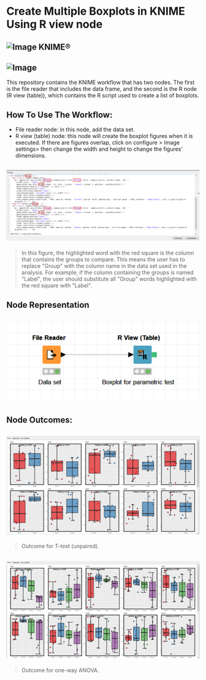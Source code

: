 # Create Multiple Boxplots in KNIME Using R view node
## ![Image](https://www.knime.com/files/knime_logo_github_40x40_4layers.png) KNIME®
## ![Image](https://www.r-project.org/Rlogo.png)

This repository contains the KNIME workflow that has two nodes. The first is the file reader that includes the data frame, and the second is the R node (R view (table)), which contains the R script used to create a list of boxplots.

## How To Use The Workflow:
- File reader node: in this node, add the data set.
- R view (table) node: this node will create the boxplot figures when it is executed. If there are figures overlap, click on configure > Image settings> then change the width and height to change the figures' dimensions.

## ![Image](https://raw.githubusercontent.com/SuadAshammari/KNIME_R.node_Boxplots/main/ImageExample/KNIME_Script_with_changes.png?token=ASMBS7SBE4NZQMBPEJGKRCLAAJCMM)

>In this figure, the highlighted word with the red square is the column that contains the groups to compare. This means the user has to replace "Group" with the column name in the data set used in the analysis. For example, if the column containing the groups is named "Label", the user should substitute all "Group" words highlighted with the red square with "Label".

## Node Representation 
## ![Image](https://raw.githubusercontent.com/SuadAshammari/KNIME_R.node_Boxplots/main/ImageExample/boxplots.png?token=ASMBS7WOVLI7Q4MD4QJE4TLAAJCJW)

## Node Outcomes:
## ![Image](https://raw.githubusercontent.com/SuadAshammari/KNIME_R.node_Boxplots/main/ImageExample/Boxplot_t.test.png?token=ASMBS7RSZGM6ICOEXKIPKSDAAJCG2)
> Outcome for T-test (unpaired).

## ![Image](https://raw.githubusercontent.com/SuadAshammari/KNIME_R.node_Boxplots/main/ImageExample/Boxplot_ANOVA.png?token=ASMBS7VTFEBI4252RAGCXO3AAJCDS)
> Outcome for one-way ANOVA.
